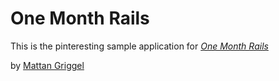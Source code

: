 # One Month Rails

This is the pinteresting sample application for 
[*One Month Rails*](http://onemonthrails.com)

by [Mattan Griggel](http://mattangriffel.com)